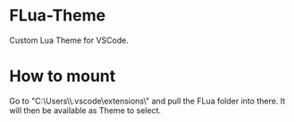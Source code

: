 # FLua-Theme
Custom Lua Theme for VSCode.

# How to mount
Go to "C:\\Users\\<Your User>\\.vscode\extensions\\" and pull the FLua folder into there. It will then be available as Theme to select.
